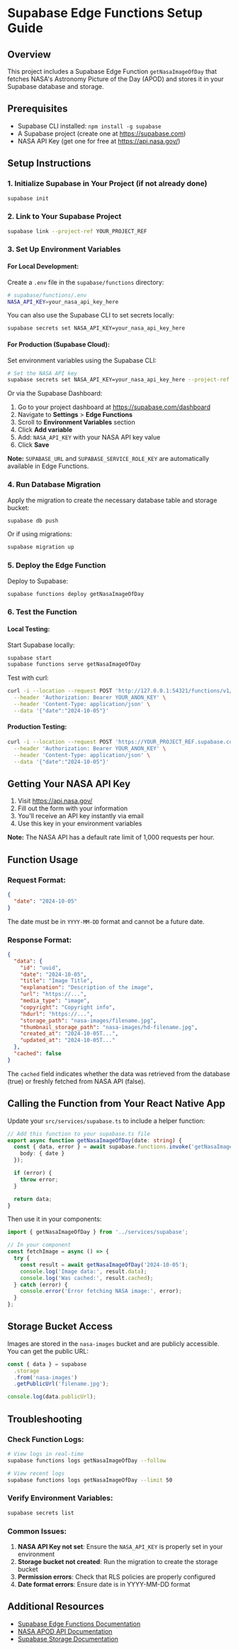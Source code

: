 # Supabase Edge Functions Setup Guide

## Overview
This project includes a Supabase Edge Function `getNasaImageOfDay` that fetches NASA's Astronomy Picture of the Day (APOD) and stores it in your Supabase database and storage.

## Prerequisites
- Supabase CLI installed: `npm install -g supabase`
- A Supabase project (create one at https://supabase.com)
- NASA API Key (get one for free at https://api.nasa.gov/)

## Setup Instructions

### 1. Initialize Supabase in Your Project (if not already done)
```bash
supabase init
```

### 2. Link to Your Supabase Project
```bash
supabase link --project-ref YOUR_PROJECT_REF
```

### 3. Set Up Environment Variables

#### For Local Development:
Create a `.env` file in the `supabase/functions` directory:

```bash
# supabase/functions/.env
NASA_API_KEY=your_nasa_api_key_here
```

You can also use the Supabase CLI to set secrets locally:
```bash
supabase secrets set NASA_API_KEY=your_nasa_api_key_here
```

#### For Production (Supabase Cloud):
Set environment variables using the Supabase CLI:

```bash
# Set the NASA API key
supabase secrets set NASA_API_KEY=your_nasa_api_key_here --project-ref YOUR_PROJECT_REF
```

Or via the Supabase Dashboard:
1. Go to your project dashboard at https://supabase.com/dashboard
2. Navigate to **Settings** > **Edge Functions**
3. Scroll to **Environment Variables** section
4. Click **Add variable**
5. Add: `NASA_API_KEY` with your NASA API key value
6. Click **Save**

**Note:** `SUPABASE_URL` and `SUPABASE_SERVICE_ROLE_KEY` are automatically available in Edge Functions.

### 4. Run Database Migration
Apply the migration to create the necessary database table and storage bucket:

```bash
supabase db push
```

Or if using migrations:
```bash
supabase migration up
```

### 5. Deploy the Edge Function

Deploy to Supabase:
```bash
supabase functions deploy getNasaImageOfDay
```

### 6. Test the Function

#### Local Testing:
Start Supabase locally:
```bash
supabase start
supabase functions serve getNasaImageOfDay
```

Test with curl:
```bash
curl -i --location --request POST 'http://127.0.0.1:54321/functions/v1/getNasaImageOfDay' \
  --header 'Authorization: Bearer YOUR_ANON_KEY' \
  --header 'Content-Type: application/json' \
  --data '{"date":"2024-10-05"}'
```

#### Production Testing:
```bash
curl -i --location --request POST 'https://YOUR_PROJECT_REF.supabase.co/functions/v1/getNasaImageOfDay' \
  --header 'Authorization: Bearer YOUR_ANON_KEY' \
  --header 'Content-Type: application/json' \
  --data '{"date":"2024-10-05"}'
```

## Getting Your NASA API Key

1. Visit https://api.nasa.gov/
2. Fill out the form with your information
3. You'll receive an API key instantly via email
4. Use this key in your environment variables

**Note:** The NASA API has a default rate limit of 1,000 requests per hour.

## Function Usage

### Request Format:
```json
{
  "date": "2024-10-05"
}
```

The date must be in `YYYY-MM-DD` format and cannot be a future date.

### Response Format:
```json
{
  "data": {
    "id": "uuid",
    "date": "2024-10-05",
    "title": "Image Title",
    "explanation": "Description of the image",
    "url": "https://...",
    "media_type": "image",
    "copyright": "Copyright info",
    "hdurl": "https://...",
    "storage_path": "nasa-images/filename.jpg",
    "thumbnail_storage_path": "nasa-images/hd-filename.jpg",
    "created_at": "2024-10-05T...",
    "updated_at": "2024-10-05T..."
  },
  "cached": false
}
```

The `cached` field indicates whether the data was retrieved from the database (true) or freshly fetched from NASA API (false).

## Calling the Function from Your React Native App

Update your `src/services/supabase.ts` to include a helper function:

```typescript
// Add this function to your supabase.ts file
export async function getNasaImageOfDay(date: string) {
  const { data, error } = await supabase.functions.invoke('getNasaImageOfDay', {
    body: { date }
  });

  if (error) {
    throw error;
  }

  return data;
}
```

Then use it in your components:
```typescript
import { getNasaImageOfDay } from '../services/supabase';

// In your component
const fetchImage = async () => {
  try {
    const result = await getNasaImageOfDay('2024-10-05');
    console.log('Image data:', result.data);
    console.log('Was cached:', result.cached);
  } catch (error) {
    console.error('Error fetching NASA image:', error);
  }
};
```

## Storage Bucket Access

Images are stored in the `nasa-images` bucket and are publicly accessible. You can get the public URL:

```typescript
const { data } = supabase
  .storage
  .from('nasa-images')
  .getPublicUrl('filename.jpg');

console.log(data.publicUrl);
```

## Troubleshooting

### Check Function Logs:
```bash
# View logs in real-time
supabase functions logs getNasaImageOfDay --follow

# View recent logs
supabase functions logs getNasaImageOfDay --limit 50
```

### Verify Environment Variables:
```bash
supabase secrets list
```

### Common Issues:
1. **NASA API Key not set**: Ensure the `NASA_API_KEY` is properly set in your environment
2. **Storage bucket not created**: Run the migration to create the storage bucket
3. **Permission errors**: Check that RLS policies are properly configured
4. **Date format errors**: Ensure date is in YYYY-MM-DD format

## Additional Resources
- [Supabase Edge Functions Documentation](https://supabase.com/docs/guides/functions)
- [NASA APOD API Documentation](https://api.nasa.gov/)
- [Supabase Storage Documentation](https://supabase.com/docs/guides/storage)
